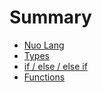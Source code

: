# Summary

- [Nuo Lang](README.md)
- [Types](types.md)
- [if / else / else if ](if.md)
- [Functions](functions.md)
